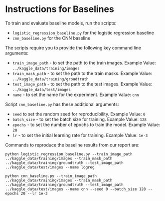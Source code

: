 # Instructions for Baselines

To train and evaluate baseline models, run the scripts:
- ```logistic_regression_baseline.py``` for the logistic regression baseline
- ```cnn_baseline.py``` for the CNN baseline

The scripts require you to provide the following key command line arguments:
  - ```train_image_path``` - to set the path to the train images. Example Value: ```../kaggle_data/training/images```
  - ```train_mask_path``` - to set the path to the train masks. Example Value: ```../kaggle_data/training/groudtruth```
  - ```test_image_path``` - to set the path to the test images. Example Value: ```../kaggle_data/test/images```
  - ```name``` - to set the name for the experiment. Example Value: ```cnn```
  
Script ```cnn_baseline.py``` has these additional arguments:
  - ```seed``` to set the random seed for reproducibility. Example Value: ```0```
  - ```batch_size``` - to set the batch size for training. Example Value: ```128```
  - ```epochs``` - to set the number of epochs to train the model. Example Value: ```20```
  - ```lr``` - to set the initial learning rate for training. Example Value: ```1e-3```
  
  Commands to reproduce the baseline results from our report are:
  ```
  python logistic_regression_baseline.py --train_image_path ../kaggle_data/training/images --train_mask_path ../kaggle_data/training/groundtruth --test_image_path ../kaggle_data/test/images --name logreg

  python cnn_baseline.py --train_image_path ../kaggle_data/training/images --train_mask_path ../kaggle_data/training/groundtruth --test_image_path ../kaggle_data/test/images --name cnn --seed 0 --batch_size 128 --epochs 20 --lr 1e-3
  ```
  